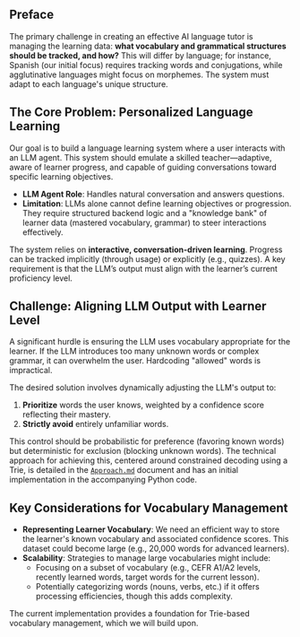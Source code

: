 ## Preface

The primary challenge in creating an effective AI language tutor is managing the learning data: **what vocabulary and grammatical structures should be tracked, and how?** This will differ by language; for instance, Spanish (our initial focus) requires tracking words and conjugations, while agglutinative languages might focus on morphemes. The system must adapt to each language's unique structure.

## The Core Problem: Personalized Language Learning

Our goal is to build a language learning system where a user interacts with an LLM agent. This system should emulate a skilled teacher—adaptive, aware of learner progress, and capable of guiding conversations toward specific learning objectives.

-   **LLM Agent Role**: Handles natural conversation and answers questions.
-   **Limitation**: LLMs alone cannot define learning objectives or progression. They require structured backend logic and a "knowledge bank" of learner data (mastered vocabulary, grammar) to steer interactions effectively.

The system relies on **interactive, conversation-driven learning**. Progress can be tracked implicitly (through usage) or explicitly (e.g., quizzes). A key requirement is that the LLM’s output must align with the learner’s current proficiency level.

## Challenge: Aligning LLM Output with Learner Level

A significant hurdle is ensuring the LLM uses vocabulary appropriate for the learner. If the LLM introduces too many unknown words or complex grammar, it can overwhelm the user. Hardcoding "allowed" words is impractical.

The desired solution involves dynamically adjusting the LLM's output to:
1.  **Prioritize** words the user knows, weighted by a confidence score reflecting their mastery.
2.  **Strictly avoid** entirely unfamiliar words.

This control should be probabilistic for preference (favoring known words) but deterministic for exclusion (blocking unknown words). The technical approach for achieving this, centered around constrained decoding using a Trie, is detailed in the [`Approach.md`](llm_control_experiments/TrieLLM/Approach.md) document and has an initial implementation in the accompanying Python code.

## Key Considerations for Vocabulary Management

-   **Representing Learner Vocabulary**: We need an efficient way to store the learner's known vocabulary and associated confidence scores. This dataset could become large (e.g., 20,000 words for advanced learners).
-   **Scalability**: Strategies to manage large vocabularies might include:
    -   Focusing on a subset of vocabulary (e.g., CEFR A1/A2 levels, recently learned words, target words for the current lesson).
    -   Potentially categorizing words (nouns, verbs, etc.) if it offers processing efficiencies, though this adds complexity.

The current implementation provides a foundation for Trie-based vocabulary management, which we will build upon.
